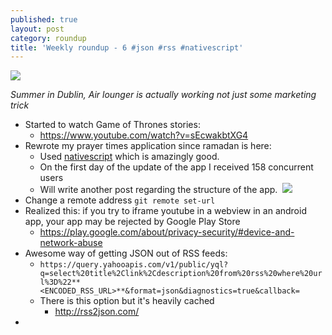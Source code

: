 ```yaml
---
published: true
layout: post
category: roundup
title: 'Weekly roundup - 6 #json #rss #nativescript'
---
```

![](https://devdala.files.wordpress.com/2016/06/b231fc6d-107f-47ce-b109-f00ebf4a881a.jpeg)

*Summer in Dublin, Air lounger is actually working not just some marketing trick*

* Started to watch Game of Thrones stories:
	* <https://www.youtube.com/watch?v=sEcwakbtXG4>
* Rewrote my prayer times application since ramadan is here:
  	* Used [nativescript](https://www.nativescript.org/) which is amazingly good.
    * On the first day of the update of the app I received 158 concurrent users
    * Will write another post regarding the structure of the app.
![]()
![](https://devdala.files.wordpress.com/2016/06/media-20160607.png)
* Change a remote address
	`git remote set-url`
* Realized this: if you try to iframe youtube in a webview in an android app, your app may be rejected by Google Play Store
	* <https://play.google.com/about/privacy-security/#device-and-network-abuse>
* Awesome way of getting JSON out of RSS feeds:
	* `https://query.yahooapis.com/v1/public/yql?q=select%20title%2Clink%2Cdescription%20from%20rss%20where%20url%3D%22**<ENCODED_RSS_URL>**&format=json&diagnostics=true&callback=`
    * There is this option but it's heavily cached
    	* <http://rss2json.com/>
*
